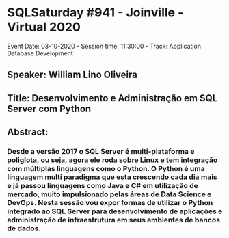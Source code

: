# SQLSaturday #941 - Joinville - Virtual 2020
Event Date: 03-10-2020 - Session time: 11:30:00 - Track: Application  Database Development
## Speaker: William Lino Oliveira
## Title: Desenvolvimento e Administração em SQL Server com Python
## Abstract:
### Desde a versão 2017 o SQL Server é multi-plataforma e poliglota, ou seja, agora ele roda sobre Linux e tem integração com múltiplas linguagens como o Python. O Python é uma linguagem multi paradigma que esta crescendo cada dia mais e já passou linguagens como Java e C# em utilização de mercado, muito impulsionado pelas áreas de Data Science e DevOps. Nesta sessão vou expor formas de utilizar o Python integrado ao SQL Server para desenvolvimento de aplicações e administração de infraestrutura em seus ambientes de bancos de dados.
